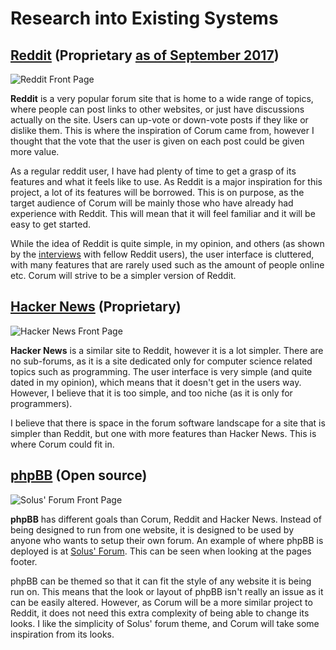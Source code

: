 # Research into Existing Systems

## [Reddit](https://reddit.com) (Proprietary [as of September 2017](#being-open))

![Reddit Front Page](images/reddit.png)

**Reddit** is a very popular forum site that is home to a wide range of topics,
where people can post links to other websites, or just have discussions actually
on the site. Users can up-vote or down-vote posts if they like or dislike them.
This is where the inspiration of Corum came from, however I thought that the
vote that the user is given on each post could be given more value.

As a regular reddit user, I have had plenty of time to get a grasp of its
features and what it feels like to use. As Reddit is a major inspiration for
this project, a lot of its features will be borrowed. This is on purpose, as the
target audience of Corum will be mainly those who have already had experience
with Reddit. This will mean that it will feel familiar and it will be easy to
get started.

While the idea of Reddit is quite simple, in my opinion, and others (as shown by
the [interviews](#interviews) with fellow Reddit users), the user interface is
cluttered, with many features that are rarely used such as the amount of people
online etc. Corum will strive to be a simpler version of Reddit.

## [Hacker News](https://news.ycombinator.com/) (Proprietary)

![Hacker News Front Page](images/hackernews.png)

**Hacker News** is a similar site to Reddit, however it is a lot simpler. There
are no sub-forums, as it is a site dedicated only for computer science related
topics such as programming. The user interface is very simple (and quite dated
in my opinion), which means that it doesn't get in the users way. However, I
believe that it is too simple, and too niche (as it is only for programmers).

I believe that there is space in the forum software landscape for a site that is
simpler than Reddit, but one with more features than Hacker News. This is where
Corum could fit in.

## [phpBB](https://www.phpbb.com/) (Open source)

![Solus' Forum Front Page](images/solusforum.png)

**phpBB** has different goals than Corum, Reddit and Hacker News. Instead of
being designed to run from one website, it is designed to be used by anyone who
wants to setup their own forum. An example of where phpBB is deployed is at
[Solus' Forum](https://solus-project.com/forums/). This can be seen when looking
at the pages footer.

phpBB can be themed so that it can fit the style of any website it is being run
on. This means that the look or layout of phpBB isn't really an issue as it can
be easily altered. However, as Corum will be a more similar project to Reddit,
it does not need this extra complexity of being able to change its looks. I like
the simplicity of Solus' forum theme, and Corum will take some inspiration from
its looks.
